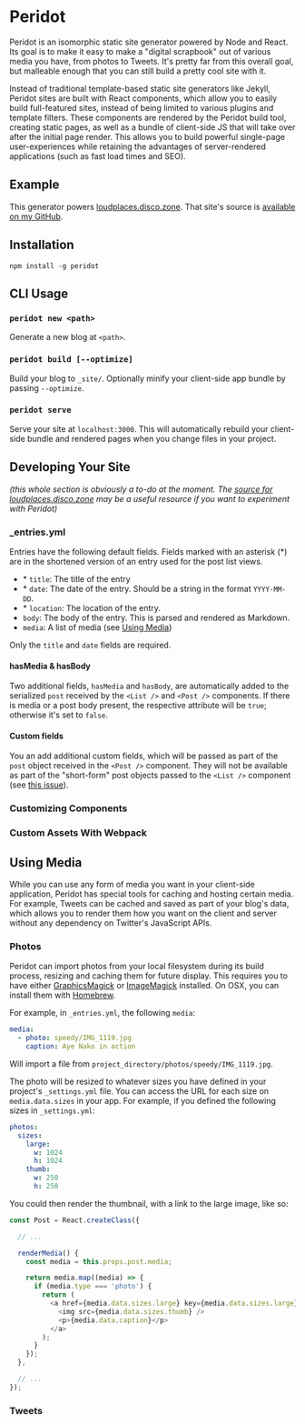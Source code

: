 # Peridot

Peridot is an isomorphic static site generator powered by Node and React. Its goal is to make it easy to make a "digital scrapbook" out of various media you have, from photos to Tweets. It's pretty far from this overall goal, but malleable enough that you can still build a pretty cool site with it.

Instead of traditional template-based static site generators like Jekyll, Peridot sites are built with React components, which allow you to easily build full-featured sites, instead of being limited to various plugins and template filters. These components are rendered by the Peridot build tool, creating static pages, as well as a bundle of client-side JS that will take over after the initial page render. This allows you to build powerful single-page user-experiences while retaining the advantages of server-rendered applications (such as fast load times and SEO).

## Example

This generator powers [loudplaces.disco.zone](http://loudplaces.disco.zone). That site's source is [available on my GitHub](https://github.com/thomasboyt/loudplaces.disco.zone).

## Installation

```
npm install -g peridot
```

## CLI Usage

### `peridot new <path>`

Generate a new blog at `<path>`.

### `peridot build [--optimize]`

Build your blog to `_site/`. Optionally minify your client-side app bundle by passing `--optimize`.

### `peridot serve`

Serve your site at `localhost:3000`. This will automatically rebuild your client-side bundle and rendered pages when you change files in your project.

## Developing Your Site

*(this whole section is obviously a to-do at the moment. The [source for loudplaces.disco.zone](https://github.com/thomasboyt/loudplaces.disco.zone) may be a useful resource if you want to experiment with Peridot)*

### \_entries.yml

Entries have the following default fields. Fields marked with an asterisk (\*) are in the shortened version of an entry used for the post list views.

* \* `title`: The title of the entry
* \* `date`: The date of the entry. Should be a string in the format `YYYY-MM-DD`.
* \* `location`: The location of the entry.
* `body`: The body of the entry. This is parsed and rendered as Markdown.
* `media`: A list of media (see [Using Media](#using-media))

Only the `title` and `date` fields are required.

#### hasMedia & hasBody

Two additional fields, `hasMedia` and `hasBody`, are automatically added to the serialized `post` received by the `<List />` and `<Post />` components. If there is media or a post body present, the respective attribute will be `true`; otherwise it's set to `false`.

#### Custom fields

You an add additional custom fields, which will be passed as part of the `post` object received in the `<Post />` component. They will not be available as part of the "short-form" post objects passed to the `<List />` component (see [this issue](https://github.com/thomasboyt/peridot/issues/38)).

### Customizing Components

### Custom Assets With Webpack

## Using Media

While you can use any form of media you want in your client-side application, Peridot has special tools for caching and hosting certain media. For example, Tweets can be cached and saved as part of your blog's data, which allows you to render them how you want on the client and server without any dependency on Twitter's JavaScript APIs.

### Photos

Peridot can import photos from your local filesystem during its build process, resizing and caching them for future display. This requires you to have either [GraphicsMagick](http://www.graphicsmagick.org/) or [ImageMagick](http://www.imagemagick.org/script/index.php) installed. On OSX, you can install them with [Homebrew](http://brew.sh/).

For example, in `_entries.yml`, the following `media`:

```yaml
media:
  - photo: speedy/IMG_1119.jpg
    caption: Aye Nako in action
```

Will import a file from `project_directory/photos/speedy/IMG_1119.jpg`.

The photo will be resized to whatever sizes you have defined in your project's `_settings.yml` file. You can access the URL for each size on `media.data.sizes` in your app. For example, if you defined the following sizes in `_settings.yml`:

```yaml
photos:
  sizes:
    large:
      w: 1024
      h: 1024
    thumb:
      w: 250
      h: 250
```

You could then render the thumbnail, with a link to the large image, like so:

```js
const Post = React.createClass({

  // ...

  renderMedia() {
    const media = this.props.post.media;

    return media.map((media) => {
      if (media.type === 'photo') {
        return (
          <a href={media.data.sizes.large} key={media.data.sizes.large}>
            <img src={media.data.sizes.thumb} />
            <p>{media.data.caption}</p>
          </a>
        );
      }
    });
  },

  // ...
});
```

### Tweets
